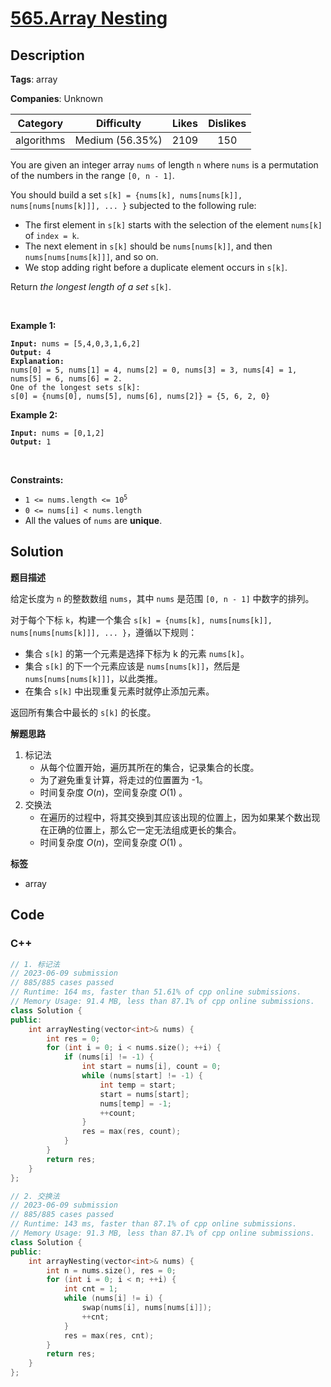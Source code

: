 # [565.Array Nesting](https://leetcode.com/problems/array-nesting/description/)

## Description

**Tags**: array

**Companies**: Unknown

|  Category  |   Difficulty    | Likes | Dislikes |
| :--------: | :-------------: | :---: | :------: |
| algorithms | Medium (56.35%) | 2109  |   150    |

<p>You are given an integer array <code>nums</code> of length <code>n</code> where <code>nums</code> is a permutation of the numbers in the range <code>[0, n - 1]</code>.</p>
<p>You should build a set <code>s[k] = {nums[k], nums[nums[k]], nums[nums[nums[k]]], ... }</code> subjected to the following rule:</p>
<ul>
  <li>The first element in <code>s[k]</code> starts with the selection of the element <code>nums[k]</code> of <code>index = k</code>.</li>
  <li>The next element in <code>s[k]</code> should be <code>nums[nums[k]]</code>, and then <code>nums[nums[nums[k]]]</code>, and so on.</li>
  <li>We stop adding right before a duplicate element occurs in <code>s[k]</code>.</li>
</ul>
<p>Return <em>the longest length of a set</em> <code>s[k]</code>.</p>
<p>&nbsp;</p>
<p><strong class="example">Example 1:</strong></p>
<pre><code><strong>Input:</strong> nums = [5,4,0,3,1,6,2]
<strong>Output:</strong> 4
<strong>Explanation:</strong>
nums[0] = 5, nums[1] = 4, nums[2] = 0, nums[3] = 3, nums[4] = 1, nums[5] = 6, nums[6] = 2.
One of the longest sets s[k]:
s[0] = {nums[0], nums[5], nums[6], nums[2]} = {5, 6, 2, 0}</code></pre>
<p><strong class="example">Example 2:</strong></p>
<pre><code><strong>Input:</strong> nums = [0,1,2]
<strong>Output:</strong> 1</code></pre>
<p>&nbsp;</p>
<p><strong>Constraints:</strong></p>
<ul>
  <li><code>1 &lt;= nums.length &lt;= 10<sup>5</sup></code></li>
  <li><code>0 &lt;= nums[i] &lt; nums.length</code></li>
  <li>All the values of <code>nums</code> are <strong>unique</strong>.</li>
</ul>

## Solution

**题目描述**

给定长度为 `n` 的整数数组 `nums`，其中 `nums` 是范围 `[0, n - 1]` 中数字的排列。

对于每个下标 `k`，构建一个集合 `s[k] = {nums[k], nums[nums[k]], nums[nums[nums[k]]], ... }`，遵循以下规则：

- 集合 `s[k]` 的第一个元素是选择下标为 k 的元素 `nums[k]`。
- 集合 `s[k]` 的下一个元素应该是 `nums[nums[k]]`，然后是 `nums[nums[nums[k]]]`，以此类推。
- 在集合 `s[k]` 中出现重复元素时就停止添加元素。

返回所有集合中最长的 `s[k]` 的长度。

**解题思路**

1. 标记法
   - 从每个位置开始，遍历其所在的集合，记录集合的长度。
   - 为了避免重复计算，将走过的位置置为 -1。
   - 时间复杂度 $O(n)$，空间复杂度 $O(1)$ 。
2. 交换法
   - 在遍历的过程中，将其交换到其应该出现的位置上，因为如果某个数出现在正确的位置上，那么它一定无法组成更长的集合。
   - 时间复杂度 $O(n)$，空间复杂度 $O(1)$ 。

**标签**

- array

<!-- code start -->
## Code

### C++

```cpp
// 1. 标记法
// 2023-06-09 submission
// 885/885 cases passed
// Runtime: 164 ms, faster than 51.61% of cpp online submissions.
// Memory Usage: 91.4 MB, less than 87.1% of cpp online submissions.
class Solution {
public:
    int arrayNesting(vector<int>& nums) {
        int res = 0;
        for (int i = 0; i < nums.size(); ++i) {
            if (nums[i] != -1) {
                int start = nums[i], count = 0;
                while (nums[start] != -1) {
                    int temp = start;
                    start = nums[start];
                    nums[temp] = -1;
                    ++count;
                }
                res = max(res, count);
            }
        }
        return res;
    }
};
```

```cpp
// 2. 交换法
// 2023-06-09 submission
// 885/885 cases passed
// Runtime: 143 ms, faster than 87.1% of cpp online submissions.
// Memory Usage: 91.3 MB, less than 87.1% of cpp online submissions.
class Solution {
public:
    int arrayNesting(vector<int>& nums) {
        int n = nums.size(), res = 0;
        for (int i = 0; i < n; ++i) {
            int cnt = 1;
            while (nums[i] != i) {
                swap(nums[i], nums[nums[i]]);
                ++cnt;
            }
            res = max(res, cnt);
        }
        return res;
    }
};
```

<!-- code end -->
